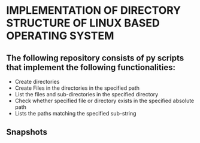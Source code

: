 # IMPLEMENTATION OF DIRECTORY STRUCTURE OF LINUX BASED OPERATING SYSTEM
## The following repository consists of py scripts that implement the following functionalities:
* Create directories
* Create Files in the directories in the specified path
* List the files and sub-directories in the specified directory
* Check whether specified file or directory exists in the specified absolute path
* Lists the paths matching the specified sub-string
## Snapshots
